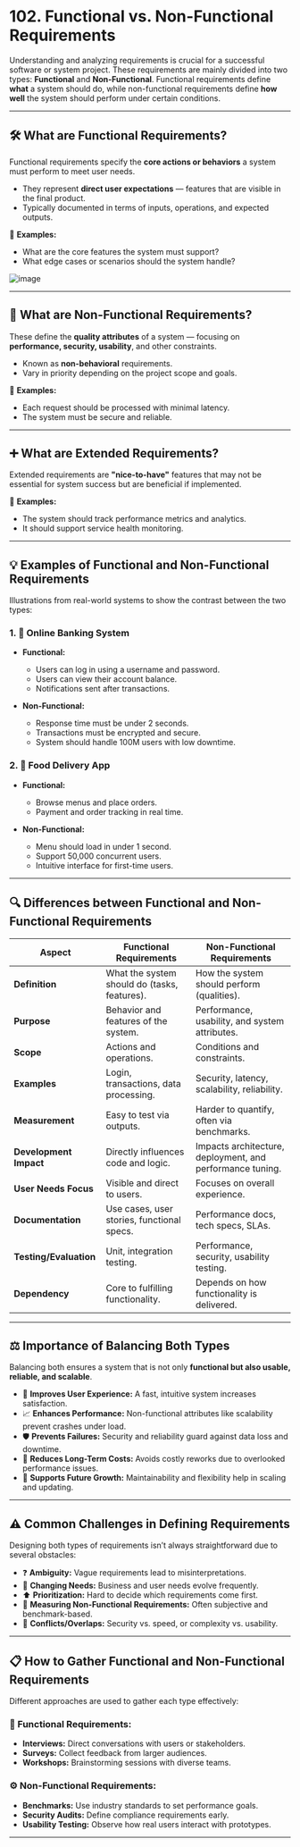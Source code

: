 # 102. Functional vs. Non-Functional Requirements  

Understanding and analyzing requirements is crucial for a successful software or system project. These requirements are mainly divided into two types: **Functional** and **Non-Functional**. Functional requirements define **what** a system should do, while non-functional requirements define **how well** the system should perform under certain conditions.

---

## 🛠️ What are Functional Requirements?

Functional requirements specify the **core actions or behaviors** a system must perform to meet user needs.

- They represent **direct user expectations** — features that are visible in the final product.
- Typically documented in terms of inputs, operations, and expected outputs.

📌 **Examples:**
- What are the core features the system must support?
- What edge cases or scenarios should the system handle?

![image](https://github.com/user-attachments/assets/230f9002-47fa-4bc0-abdc-f03e99c64b02)

---

## 🚦 What are Non-Functional Requirements?

These define the **quality attributes** of a system — focusing on **performance, security, usability**, and other constraints.

- Known as **non-behavioral** requirements.
- Vary in priority depending on the project scope and goals.

📌 **Examples:**
- Each request should be processed with minimal latency.
- The system must be secure and reliable.

---

## ➕ What are Extended Requirements?

Extended requirements are **"nice-to-have"** features that may not be essential for system success but are beneficial if implemented.

📌 **Examples:**
- The system should track performance metrics and analytics.
- It should support service health monitoring.

---

## 💡 Examples of Functional and Non-Functional Requirements

Illustrations from real-world systems to show the contrast between the two types:

### 1. 🏦 Online Banking System

- **Functional:**
  - Users can log in using a username and password.
  - Users can view their account balance.
  - Notifications sent after transactions.

- **Non-Functional:**
  - Response time must be under 2 seconds.
  - Transactions must be encrypted and secure.
  - System should handle 100M users with low downtime.

### 2. 🍕 Food Delivery App

- **Functional:**
  - Browse menus and place orders.
  - Payment and order tracking in real time.

- **Non-Functional:**
  - Menu should load in under 1 second.
  - Support 50,000 concurrent users.
  - Intuitive interface for first-time users.

---

## 🔍 Differences between Functional and Non-Functional Requirements

| **Aspect**                    | **Functional Requirements**                              | **Non-Functional Requirements**                            |
|------------------------------|-----------------------------------------------------------|------------------------------------------------------------|
| **Definition**                | What the system should do (tasks, features).              | How the system should perform (qualities).                 |
| **Purpose**                   | Behavior and features of the system.                      | Performance, usability, and system attributes.             |
| **Scope**                     | Actions and operations.                                  | Conditions and constraints.                                |
| **Examples**                  | Login, transactions, data processing.                     | Security, latency, scalability, reliability.               |
| **Measurement**               | Easy to test via outputs.                                | Harder to quantify, often via benchmarks.                  |
| **Development Impact**        | Directly influences code and logic.                       | Impacts architecture, deployment, and performance tuning.  |
| **User Needs Focus**          | Visible and direct to users.                             | Focuses on overall experience.                             |
| **Documentation**             | Use cases, user stories, functional specs.                | Performance docs, tech specs, SLAs.                        |
| **Testing/Evaluation**        | Unit, integration testing.                               | Performance, security, usability testing.                  |
| **Dependency**                | Core to fulfilling functionality.                         | Depends on how functionality is delivered.                 |

---

## ⚖️ Importance of Balancing Both Types

Balancing both ensures a system that is not only **functional but also usable, reliable, and scalable**.

- 🚀 **Improves User Experience:** A fast, intuitive system increases satisfaction.
- 📈 **Enhances Performance:** Non-functional attributes like scalability prevent crashes under load.
- 🛡️ **Prevents Failures:** Security and reliability guard against data loss and downtime.
- 💸 **Reduces Long-Term Costs:** Avoids costly reworks due to overlooked performance issues.
- 🔄 **Supports Future Growth:** Maintainability and flexibility help in scaling and updating.

---

## ⚠️ Common Challenges in Defining Requirements

Designing both types of requirements isn’t always straightforward due to several obstacles:

- ❓ **Ambiguity:** Vague requirements lead to misinterpretations.
- 🔄 **Changing Needs:** Business and user needs evolve frequently.
- ⬆️ **Prioritization:** Hard to decide which requirements come first.
- 📏 **Measuring Non-Functional Requirements:** Often subjective and benchmark-based.
- 🔁 **Conflicts/Overlaps:** Security vs. speed, or complexity vs. usability.

---

## 📋 How to Gather Functional and Non-Functional Requirements

Different approaches are used to gather each type effectively:

### 🔧 Functional Requirements:
- **Interviews:** Direct conversations with users or stakeholders.
- **Surveys:** Collect feedback from larger audiences.
- **Workshops:** Brainstorming sessions with diverse teams.

### ⚙️ Non-Functional Requirements:
- **Benchmarks:** Use industry standards to set performance goals.
- **Security Audits:** Define compliance requirements early.
- **Usability Testing:** Observe how real users interact with prototypes.

---
